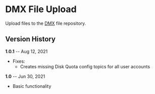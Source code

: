 # DMX File Upload

Upload files to the [DMX](https://github.com/dmx-systems/dmx-platform) file repository.

## Version History

**1.0.1** -- Aug 12, 2021

* Fixes:
    * Creates missing Disk Quota config topics for all user accounts

**1.0** -- Jun 30, 2021

* Basic functionality
